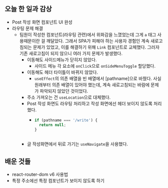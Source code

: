 ## 오늘 한 일과 감상
- Post 작성 화면 컴포넌트 UI 완성
- 라우팅 문제 해결
  - 팀원이 작성한 컴포넌트(라우팅 관련)에서 위화감을 느꼈었는데 그게 `a` 태그 사용때문이란 걸 깨달았다. 그래서 SPA가 피해야 하는 사용자 경험인 계속 새로고침되는 문제가 있었고, 이를 해결하기 위해 `Link` 컴포넌트로 교체했다. 그러자 기존 새로고침이 되지 않으니 여러 가지 문제가 발생했다.
    - 이동해도 사이드메뉴가 닫히지 않았다.
      - 사이드 메뉴 각 요소에 `onClick`으로 `onSideMenuToggle` 할당했다.
    - 이동해도 헤더 타이틀이 바뀌지 않았다.
      - `useEffect`의 의존 배열을 빈 배열에서 [pathname]으로 바꿨다. 사실 원래부터 의존 배열이 있어야 했는데, 계속 새로고침되는 바람에 문제가 파악되지 않았던 것이었다.
    - 주소 가져오는 건 `useLocation`으로 대체했다.
    - Post 작성 화면도 라우팅 처리하고 작성 화면에선 헤더 보이지 않도록 처리했다.
      - ```js
        if (pathname === '/write') {
          return null;
        }
      ```
    - 글 작성화면에서 뒤로 가기는 `useNavigate`을 사용했다.
  
## 배운 것들
- react-router-dom v6 사용법
- 특정 주소에선 특정 컴포넌트가 보이지 않도록 하기